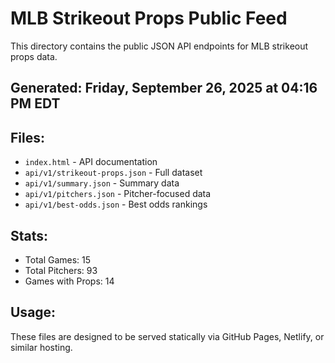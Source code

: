 # MLB Strikeout Props Public Feed

This directory contains the public JSON API endpoints for MLB strikeout props data.

## Generated: Friday, September 26, 2025 at 04:16 PM EDT

## Files:
- `index.html` - API documentation
- `api/v1/strikeout-props.json` - Full dataset
- `api/v1/summary.json` - Summary data
- `api/v1/pitchers.json` - Pitcher-focused data  
- `api/v1/best-odds.json` - Best odds rankings

## Stats:
- Total Games: 15
- Total Pitchers: 93
- Games with Props: 14

## Usage:
These files are designed to be served statically via GitHub Pages, Netlify, or similar hosting.
